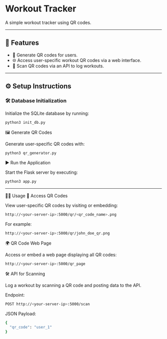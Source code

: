 # Workout Tracker

A simple workout tracker using QR codes.

---

## 🚀 Features
- 📸 Generate QR codes for users.
- 🌐 Access user-specific workout QR codes via a web interface.
- 🔄 Scan QR codes via an API to log workouts.

---

## ⚙️ Setup Instructions

### 🛠️ Database Initialization
Initialize the SQLite database by running:

```bash
python3 init_db.py
```

🖼️ Generate QR Codes

Generate user-specific QR codes with:
```bash
python3 qr_generator.py
```
▶️ Run the Application

Start the Flask server by executing:

```bash
python3 app.py
```
---
🧑‍💻 Usage
📄 Access QR Codes

View user-specific QR codes by visiting or embedding:
```bash
http://<your-server-ip>:5000/qr/<qr_code_name>.png
```
For example:
```bash
http://<your-server-ip>:5000/qr/john_doe_qr.png
```
🌍 QR Code Web Page

Access or embed a web page displaying all QR codes:
```bash
http://<your-server-ip>:5000/qr_page
```
🛠️ API for Scanning

Log a workout by scanning a QR code and posting data to the API.

Endpoint:
```bash
POST http://<your-server-ip>:5000/scan
```
JSON Payload:
```bash
{
  "qr_code": "user_1"
}
```









